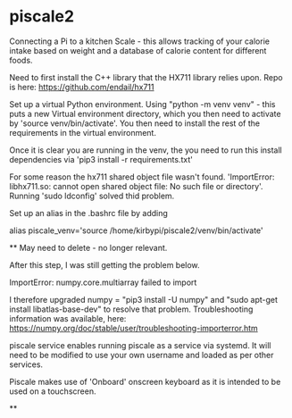 # piscale2

Connecting a Pi to a kitchen Scale - this allows tracking of your calorie intake based on weight and a database of calorie content for different foods.

Need to first install the C++ library that the HX711 library relies upon. Repo is here: https://github.com/endail/hx711

Set up a virtual Python environment. Using "python -m venv venv" - this puts a new Virtual environment directory, which you then need to activate by 'source venv/bin/activate'. You then need to install the rest of the requirements in the virtual environment.   

Once it is clear you are running in the venv, the you need to run this install dependencies via 'pip3 install -r requirements.txt'


For some reason the hx711 shared object file wasn't found. 'ImportError: libhx711.so: cannot open shared object file: No such file or directory'. Running 'sudo ldconfig' solved thid problem. 

Set up an alias in the .bashrc file by adding 

alias piscale_venv='source /home/kirbypi/piscale2/venv/bin/activate'

** May need to delete - no longer relevant. 

After this step, I was still getting the problem below.

ImportError: numpy.core.multiarray failed to import

I therefore upgraded numpy = "pip3 install -U numpy" and "sudo apt-get install libatlas-base-dev" to resolve that problem. Troubleshooting information was available, here: https://numpy.org/doc/stable/user/troubleshooting-importerror.htm

piscale service enables running piscale as a service via systemd. It will need to be modified to use your own username and loaded as per other services.

Piscale makes use of 'Onboard' onscreen keyboard as it is intended to be used on a touchscreen. 

** 
